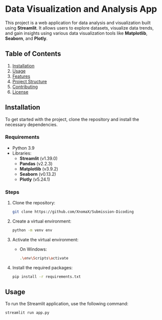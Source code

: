 # Data Visualization and Analysis App

This project is a web application for data analysis and visualization built using **Streamlit**. It allows users to explore datasets, visualize data trends, and gain insights using various data visualization tools like **Matplotlib**, **Seaborn**, and **Plotly**.

## Table of Contents

1. [Installation](#installation)
2. [Usage](#usage)
3. [Features](#features)
4. [Project Structure](#project-structure)
5. [Contributing](#contributing)
6. [License](#license)

## Installation

To get started with the project, clone the repository and install the necessary dependencies.

### Requirements

- Python 3.9
- Libraries:
  - **Streamlit** (v1.39.0)
  - **Pandas** (v2.2.3)
  - **Matplotlib** (v3.9.2)
  - **Seaborn** (v0.13.2)
  - **Plotly** (v5.24.1)


### Steps

1. Clone the repository:

    ```bash
    git clone https://github.com/XnomaX/Submission-Dicoding
    ```

2. Create a virtual environment:

    ```bash
    python -m venv env
    ```

3. Activate the virtual environment:

    - On Windows:

      ```bash
      .\env\Scripts\activate
      ```


4. Install the required packages:

    ```bash
    pip install -r requirements.txt
    ```

## Usage

To run the Streamlit application, use the following command:

```bash
streamlit run app.py
